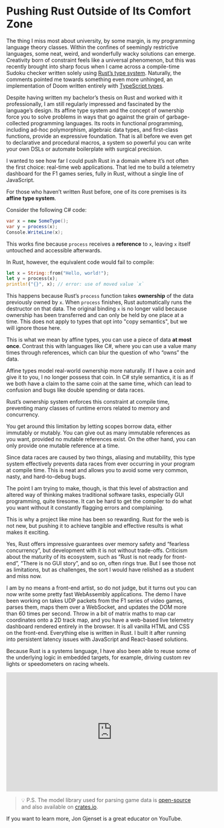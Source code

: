 # Pushing Rust Outside of Its Comfort Zone

The thing I miss most about university, by some margin, is my programming language theory classes. Within the confines of seemingly restrictive languages, some neat, weird, and wonderfully wacky solutions can emerge. Creativity born of constraint feels like a universal phenomenon, but this was recently brought into sharp focus when I came across a compile-time Sudoku checker written solely using [Rust’s type system](https://www.reddit.com/r/rust/comments/1kvpdxz/sudoku_checker_in_rust_type_system/). Naturally, the comments pointed me towards something even more unhinged, an implementation of Doom written entirely with [TypeScript types](https://www.reddit.com/r/programming/comments/1iyqeu7/typescript_types_can_run_doom/).

Despite having written my bachelor’s thesis on Rust and worked with it professionally, I am still regularly impressed and fascinated by the language’s design. Its affine type system and the concept of ownership force you to solve problems in ways that go against the grain of garbage-collected programming languages. Its roots in functional programming, including ad-hoc polymorphism, algebraic data types, and first-class functions, provide an expressive foundation. That is all before we even get to declarative and procedural macros, a system so powerful you can write your own DSLs or automate boilerplate with surgical precision.

I wanted to see how far I could push Rust in a domain where it’s not often the first choice: real-time web applications. That led me to build a telemetry dashboard for the F1 games series, fully in Rust, without a single line of JavaScript.

For those who haven’t written Rust before, one of its core premises is its **affine type system**.

Consider the following C# code:

```csharp
var x = new SomeType();
var y = process(x);
Console.WriteLine(x);
```

This works fine because `process` receives a **reference** to `x`, leaving `x` itself untouched and accessible afterwards.

In Rust, however, the equivalent code would fail to compile:

```rust
let x = String::from("Hello, world!");
let y = process(x);
println!("{}", x); // error: use of moved value `x`
```

This happens because Rust’s `process` function takes **ownership** of the data previously owned by `x`. When `process` finishes, Rust automatically runs the destructor on that data. The original binding `x` is no longer valid because ownership has been transferred and can only be held by one place at a time. This does not apply to types that opt into "copy semantics", but we will ignore those here.

This is what we mean by affine types, you can use a piece of data **at most once**. Contrast this with languages like C#, where you can use a value many times through references, which can blur the question of who “owns” the data.

Affine types model real-world ownership more naturally. If I have a coin and give it to you, I no longer possess that coin. In C# style semantics, it is as if we both have a claim to the same coin at the same time, which can lead to confusion and bugs like double spending or data races.

Rust’s ownership system enforces this constraint at compile time, preventing many classes of runtime errors related to memory and concurrency.

You get around this limitation by letting scopes borrow data, either immutably or mutably. You can give out as many immutable references as you want, provided no mutable references exist. On the other hand, you can only provide one mutable reference at a time.

Since data races are caused by two things, aliasing and mutability, this type system effectively prevents data races from ever occurring in your program at compile time. This is neat and allows you to avoid some very common, nasty, and hard-to-debug bugs.

The point I am trying to make, though, is that this level of abstraction and altered way of thinking makes traditional software tasks, especially GUI programming, quite tiresome. It can be hard to get the compiler to do what you want without it constantly flagging errors and complaining.

This is why a project like mine has been so rewarding. Rust for the web is not new, but pushing it to achieve tangible and effective results is what makes it exciting.

Yes, Rust offers impressive guarantees over memory safety and “fearless concurrency”, but development with it is not without trade-offs. Criticism about the maturity of its ecosystem, such as “Rust is not ready for front-end”, “There is no GUI story”, and so on, often rings true. But I see those not as limitations, but as challenges, the sort I would have relished as a student and miss now.

I am by no means a front-end artist, so do not judge, but it turns out you can now write some pretty fast WebAssembly applications. The demo I have been working on takes UDP packets from the F1 series of video games, parses them, maps them over a WebSocket, and updates the DOM more than 60 times per second. Throw in a bit of matrix maths to map car coordinates onto a 2D track map, and you have a web-based live telemetry dashboard rendered entirely in the browser. It is all vanilla HTML and CSS on the front-end. Everything else is written in Rust. I built it after running into persistent latency issues with JavaScript and React-based solutions.

Because Rust is a systems language, I have also been able to reuse some of the underlying logic in embedded targets, for example, driving custom rev lights or speedometers on racing wheels.

<iframe width="560" height="315" src="https://www.youtube.com/embed/0DpGJS9nseI" title="Rust WASM F1 Telemetry Dashboard" frameborder="0" allowfullscreen></iframe>

> 💡 P.S. The model library used for parsing game data is [open-source](https://github.com/11bthornton/f1-game-library-models) and also available on [crates.io](https://crates.io/crates/f1-game-library-models).

If you want to learn more, Jon Gjenset is a great educator on YouTube.
